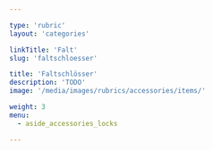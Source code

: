 ```yaml
---

type: 'rubric'
layout: 'categories'

linkTitle: 'Falt'
slug: 'faltschloesser'

title: 'Faltschlösser'
description: 'TODO'
image: '/media/images/rubrics/accessories/items/'

weight: 3
menu:
  - aside_accessories_locks

---
```

